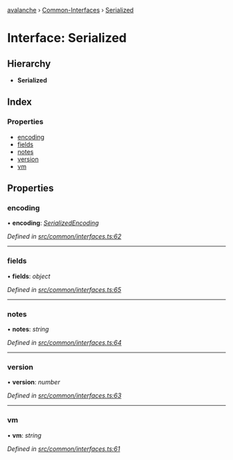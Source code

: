 [avalanche](../README.md) › [Common-Interfaces](../modules/common_interfaces.md) › [Serialized](common_interfaces.serialized.md)

# Interface: Serialized

## Hierarchy

* **Serialized**

## Index

### Properties

* [encoding](common_interfaces.serialized.md#encoding)
* [fields](common_interfaces.serialized.md#fields)
* [notes](common_interfaces.serialized.md#notes)
* [version](common_interfaces.serialized.md#version)
* [vm](common_interfaces.serialized.md#vm)

## Properties

###  encoding

• **encoding**: *[SerializedEncoding](../modules/utils_serialization.md#serializedencoding)*

*Defined in [src/common/interfaces.ts:62](https://github.com/ava-labs/avalanchejs/blob/5511161/src/common/interfaces.ts#L62)*

___

###  fields

• **fields**: *object*

*Defined in [src/common/interfaces.ts:65](https://github.com/ava-labs/avalanchejs/blob/5511161/src/common/interfaces.ts#L65)*

___

###  notes

• **notes**: *string*

*Defined in [src/common/interfaces.ts:64](https://github.com/ava-labs/avalanchejs/blob/5511161/src/common/interfaces.ts#L64)*

___

###  version

• **version**: *number*

*Defined in [src/common/interfaces.ts:63](https://github.com/ava-labs/avalanchejs/blob/5511161/src/common/interfaces.ts#L63)*

___

###  vm

• **vm**: *string*

*Defined in [src/common/interfaces.ts:61](https://github.com/ava-labs/avalanchejs/blob/5511161/src/common/interfaces.ts#L61)*
